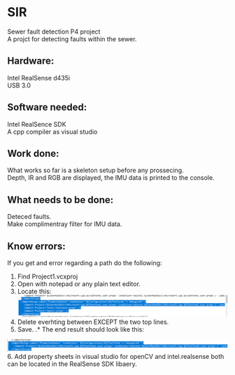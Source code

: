 # SIR
Sewer fault detection P4 project\
A projct for detecting faults within the sewer.


## Hardware: 
Intel RealSense d435i\
USB 3.0

## Software needed: 
Intel RealSence SDK\
A cpp compiler as visual studio


## Work done:
What works so far is a skeleton setup before any prossecing.\
Depth, IR and RGB are displayed, the IMU data is printed to the console.


## What needs to be done:
Deteced faults.\
Make complimentray filter for IMU data.


## Know errors:
If you get and error regarding a path do the following: 
1. Find Project1.vcxproj
2. Open with notepad or any plain text editor.
3. Locate this:
\
![alt text](https://github.com/Woombat84/SIR/blob/master/Picture/predelete.png "note: their maybe a more path's with in this structur")
4. Delete everhting between </ImportGroup> EXCEPT the two top lines.
5. Save.
.* The end result should look like this:

![alt text](https://github.com/Woombat84/SIR/blob/master/Picture/deleted.png "End result")
6. Add property sheets in visual studio for openCV and intel.realsense both can be located in the RealSense SDK libaery.  
